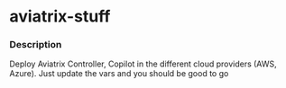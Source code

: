 # aviatrix-stuff

### Description

Deploy Aviatrix Controller, Copilot in the different cloud providers (AWS, Azure).  Just update the vars and you should be good to go